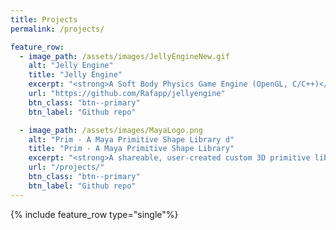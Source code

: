 ```yaml
---
title: Projects
permalink: /projects/

feature_row:
  - image_path: /assets/images/JellyEngineNew.gif
    alt: "Jelly Engine"
    title: "Jelly Engine"
    excerpt: "<strong>A Soft Body Physics Game Engine (OpenGL, C/C++)</strong><br><br>As my graduation thesis, I created a Game Engine which specializes in simulating soft body physics from scratch in C/C++. I designed the Engine's architecture so that it could build game projects using CMake, and created its 'Toybox' demo, which showcases different mesh soft bodies inside a Cornell Box with a custom GLSL shader I call 'gummy shader'."
    url: "https://github.com/Rafapp/jellyengine"
    btn_class: "btn--primary"
    btn_label: "Github repo"

  - image_path: /assets/images/MayaLogo.png
    alt: "Prim - A Maya Primitive Shape Library d"
    title: "Prim - A Maya Primitive Shape Library"
    excerpt: "<strong>A shareable, user-created custom 3D primitive library (PyQT, MEL)</strong><br><br>In progress ..."
    url: "/projects/"
    btn_class: "btn--primary"
    btn_label: "Github repo"
---
```


{% include feature_row type="single"%}